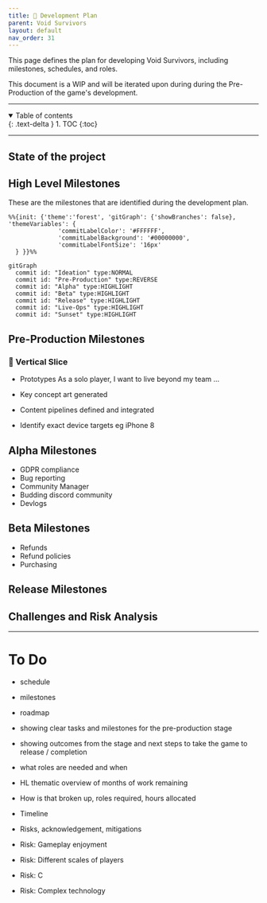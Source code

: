 ```yaml
---
title: 📅 Development Plan
parent: Void Survivors
layout: default
nav_order: 31
---
```


This page defines the plan for developing Void Survivors, including milestones, schedules, and roles.

This document is a WIP and will be iterated upon during during the Pre-Production of the game's development.

----

<details open markdown="block">
  <summary>
    Table of contents
  </summary>
  {: .text-delta }
1. TOC
{:toc}
</details>

----

## State of the project

## High Level Milestones
These are the milestones that are identified during the development plan.

```mermaid
%%{init: {'theme':'forest', 'gitGraph': {'showBranches': false}, 'themeVariables': {
              'commitLabelColor': '#FFFFFF',
              'commitLabelBackground': '#00000000',
              'commitLabelFontSize': '16px'
  } }}%%

gitGraph
  commit id: "Ideation" type:NORMAL
  commit id: "Pre-Production" type:REVERSE
  commit id: "Alpha" type:HIGHLIGHT
  commit id: "Beta" type:HIGHLIGHT
  commit id: "Release" type:HIGHLIGHT
  commit id: "Live-Ops" type:HIGHLIGHT
  commit id: "Sunset" type:HIGHLIGHT
```

## Pre-Production Milestones

### 🎯 Vertical Slice

* Prototypes
  As a solo player, I want to live beyond my team ...

* Key concept art generated

* Content pipelines defined and integrated

* Identify exact device targets eg iPhone 8

## Alpha Milestones

* GDPR compliance
* Bug reporting
* Community Manager
* Budding discord community
* Devlogs

## Beta Milestones

* Refunds
* Refund policies
* Purchasing

## Release Milestones


## Challenges and Risk Analysis


----



# To Do
* schedule
* milestones
* roadmap
* showing clear tasks and milestones for the pre-production stage
* showing outcomes from the stage and next steps to take the game to release
/ completion
* what roles are needed and when
* HL thematic overview of months of work remaining
* How is that broken up, roles required, hours allocated

* Timeline

* Risks, acknowledgement, mitigations


* Risk: Gameplay enjoyment
* Risk: Different scales of players
* Risk: C
* Risk: Complex technology
